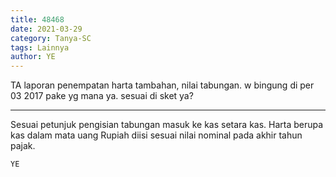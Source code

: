 ```yaml
---
title: 48468
date: 2021-03-29
category: Tanya-SC
tags: Lainnya
author: YE
---
```


TA laporan penempatan harta tambahan, nilai tabungan. w bingung di per 03 2017 pake yg mana ya. sesuai di sket ya?

---

Sesuai petunjuk pengisian tabungan masuk ke kas setara kas. Harta berupa kas dalam mata uang Rupiah diisi sesuai nilai nominal pada akhir tahun pajak.

`YE`
